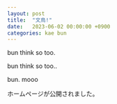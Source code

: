 ```yaml
---
layout: post
title:  "文鳥!"
date:   2023-06-02 00:00:00 +0900
categories: kae bun
---
```

bun think so too.

bun think so too..

bun. mooo


ホームページが公開されました。
